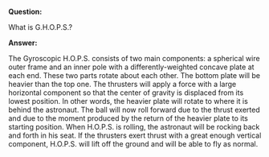 ****Question:****

What is G.H.O.P.S.?

****Answer:****

The Gyroscopic H.O.P.S. consists of two main components: a spherical
wire outer frame and an inner pole with a differently-weighted concave
plate at each end. These two parts rotate about each other. The bottom
plate will be heavier than the top one. The thrusters will apply a force
with a large horizontal component so that the center of gravity is
displaced from its lowest position. In other words, the heavier plate
will rotate to where it is behind the astronaut. The ball will now roll
forward due to the thrust exerted and due to the moment produced by the
return of the heavier plate to its starting position. When H.O.P.S. is
rolling, the astronaut will be rocking back and forth in his seat. If
the thrusters exert thrust with a great enough vertical component,
H.O.P.S. will lift off the ground and will be able to fly as normal.

